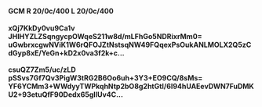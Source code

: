 #### GCM R 20/0c/400 L 20/0c/400
**xQj7KkDy0vu9Ca1v**<br/>**JHIHYZLZSqngycpOWqeS211w8d/mLFhGo5NDRixrMm0=**<br/>**uGwbrxcgwNViK1W6rQFOJZtNstsqNW49FQqexPsOukANLMOLX2Q5zCdGyp8xE/YeGn+kD2x0va3f2k+c...**<br/><br/>
**csuQZ7Zm5/uc/zLD**<br/>**pSSvs7Gf7Qv3PigW3tRG2B6Oo6uh+3Y3+EO9CQ/8sMs=**<br/>**YF6YCMm3+WWdyyTWPkqhNtp2bO8g2htGtl/6I94hUAEevDWN7FuDMKU2+93etuQfF90Dedx65gllUv4C...**